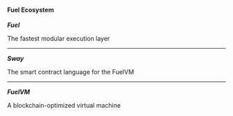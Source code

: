 #### Fuel Ecosystem

***Fuel***

The fastest modular execution layer

***

***Sway***

The smart contract language for the FuelVM

***

***FuelVM***

A blockchain-optimized virtual machine
